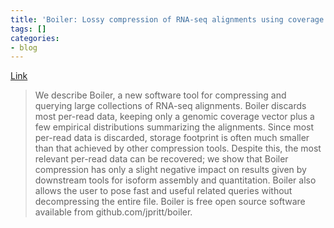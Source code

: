 ```yaml
---
title: 'Boiler: Lossy compression of RNA-seq alignments using coverage vectors'
tags: []
categories:
- blog
---
```

[Link](http://biorxiv.org/content/early/2016/02/22/040634)
<!--more-->

> We describe Boiler, a new software tool for compressing and querying large
collections of RNA-seq alignments. Boiler discards most per-read data, keeping
only a genomic coverage vector plus a few empirical distributions summarizing
the alignments. Since most per-read data is discarded, storage footprint is
often much smaller than that achieved by other compression tools. Despite
this, the most relevant per-read data can be recovered; we show that Boiler
compression has only a slight negative impact on results given by downstream
tools for isoform assembly and quantitation. Boiler also allows the user to
pose fast and useful related queries without decompressing the entire file.
Boiler is free open source software available from github.com/jpritt/boiler.

